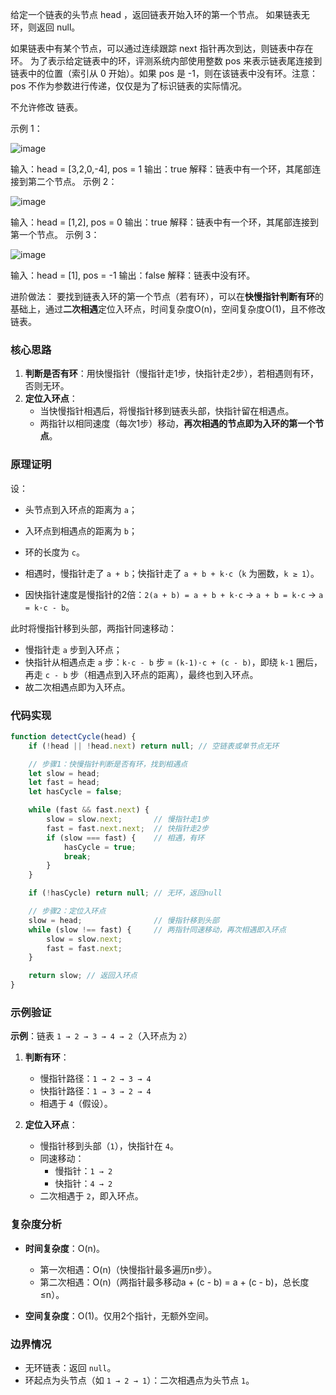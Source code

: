 给定一个链表的头节点  head ，返回链表开始入环的第一个节点。 如果链表无环，则返回 null。

如果链表中有某个节点，可以通过连续跟踪 next 指针再次到达，则链表中存在环。 为了表示给定链表中的环，评测系统内部使用整数 pos 来表示链表尾连接到链表中的位置（索引从 0 开始）。如果 pos 是 -1，则在该链表中没有环。注意：pos 不作为参数进行传递，仅仅是为了标识链表的实际情况。

不允许修改 链表。



示例 1：

![image](@site/static/img/circularlinkedlist.jpg)

输入：head = [3,2,0,-4], pos = 1
输出：true
解释：链表中有一个环，其尾部连接到第二个节点。
示例 2：

![image](@site/static/img/circularlinkedlist2.jpg)

输入：head = [1,2], pos = 0
输出：true
解释：链表中有一个环，其尾部连接到第一个节点。
示例 3：

![image](@site/static/img/circularlinkedlist3.jpg)

输入：head = [1], pos = -1
输出：false
解释：链表中没有环。


进阶做法：
要找到链表入环的第一个节点（若有环），可以在**快慢指针判断有环**的基础上，通过**二次相遇**定位入环点，时间复杂度O(n)，空间复杂度O(1)，且不修改链表。


### **核心思路**
1. **判断是否有环**：用快慢指针（慢指针走1步，快指针走2步），若相遇则有环，否则无环。  
2. **定位入环点**：  
   - 当快慢指针相遇后，将慢指针移到链表头部，快指针留在相遇点。  
   - 两指针以相同速度（每次1步）移动，**再次相遇的节点即为入环的第一个节点**。  


### **原理证明**
设：  
- 头节点到入环点的距离为 `a`；  
- 入环点到相遇点的距离为 `b`；  
- 环的长度为 `c`。  

- 相遇时，慢指针走了 `a + b`；快指针走了 `a + b + k·c`（`k` 为圈数，`k ≥ 1`）。  
- 因快指针速度是慢指针的2倍：`2(a + b) = a + b + k·c` → `a + b = k·c` → `a = k·c - b`。  

此时将慢指针移到头部，两指针同速移动：  
- 慢指针走 `a` 步到入环点；  
- 快指针从相遇点走 `a` 步：`k·c - b` 步 = `(k-1)·c + (c - b)`，即绕 `k-1` 圈后，再走 `c - b` 步（相遇点到入环点的距离），最终也到入环点。  
- 故二次相遇点即为入环点。  


### **代码实现**
```javascript
function detectCycle(head) {
    if (!head || !head.next) return null; // 空链表或单节点无环

    // 步骤1：快慢指针判断是否有环，找到相遇点
    let slow = head;
    let fast = head;
    let hasCycle = false;

    while (fast && fast.next) {
        slow = slow.next;       // 慢指针走1步
        fast = fast.next.next;  // 快指针走2步
        if (slow === fast) {    // 相遇，有环
            hasCycle = true;
            break;
        }
    }

    if (!hasCycle) return null; // 无环，返回null

    // 步骤2：定位入环点
    slow = head;                // 慢指针移到头部
    while (slow !== fast) {     // 两指针同速移动，再次相遇即入环点
        slow = slow.next;
        fast = fast.next;
    }

    return slow; // 返回入环点
}
```


### **示例验证**
**示例**：链表 `1 → 2 → 3 → 4 → 2`（入环点为 `2`）  
1. **判断有环**：  
   - 慢指针路径：`1 → 2 → 3 → 4 `  
   - 快指针路径：`1 → 3 → 2 → 4`  
   - 相遇于 `4`（假设）。  

2. **定位入环点**：  
   - 慢指针移到头部（`1`），快指针在 `4`。  
   - 同速移动：  
     - 慢指针：`1 → 2`  
     - 快指针：`4 → 2`  
   - 二次相遇于 `2`，即入环点。  


### **复杂度分析**
- **时间复杂度**：O(n)。  
  - 第一次相遇：O(n)（快慢指针最多遍历n步）。  
  - 第二次相遇：O(n)（两指针最多移动a + (c - b) = a + (c - b)，总长度≤n）。  

- **空间复杂度**：O(1)。仅用2个指针，无额外空间。  


### **边界情况**
- 无环链表：返回 `null`。  
- 环起点为头节点（如 `1 → 2 → 1`）：二次相遇点为头节点 `1`。  

